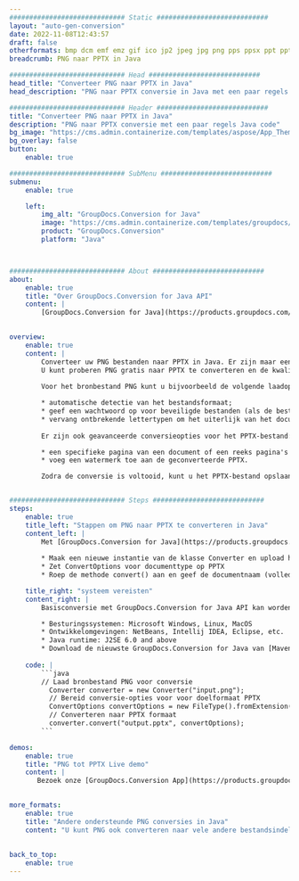 ```yaml
---
############################# Static ############################
layout: "auto-gen-conversion"
date: 2022-11-08T12:43:57
draft: false
otherformats: bmp dcm emf emz gif ico jp2 jpeg jpg png pps ppsx ppt pptx psb psd svg svgz tga tif tiff webp wmf wmz
breadcrumb: PNG naar PPTX in Java

############################# Head ############################
head_title: "Converteer PNG naar PPTX in Java"
head_description: "PNG naar PPTX conversie in Java met een paar regels code. Converteer meer dan 160 bestandsindelingen met de GroupDocs-documentconversie-API voor Java"

############################# Header ############################
title: "Converteer PNG naar PPTX in Java"
description: "PNG naar PPTX conversie met een paar regels Java code"
bg_image: "https://cms.admin.containerize.com/templates/aspose/App_Themes/V3/images/bg/header1.png"
bg_overlay: false
button:
    enable: true

############################# SubMenu ############################
submenu:
    enable: true

    left:
        img_alt: "GroupDocs.Conversion for Java"
        image: "https://cms.admin.containerize.com/templates/groupdocs/images/product-logos/90x90-noborder/groupdocs-conversion-java.png"
        product: "GroupDocs.Conversion"
        platform: "Java"



############################# About ############################
about:
    enable: true
    title: "Over GroupDocs.Conversion for Java API"
    content: |
        [GroupDocs.Conversion for Java](https://products.groupdocs.com/conversion/java/) is een geavanceerde conversie-API voor bestandsindelingen voor het converteren tussen populaire afbeeldings- en documentindelingen zoals Microsoft Office, OpenDocument, PDF, HTML, e-mail, CAD. en nog veel meer met slechts een paar regels code. De native API detecteert automatisch de formaten van de originele documenten en biedt veel opties voor het aanpassen van de geconverteerde documenten. Naast de functie om informatie uit een document te extraheren, ondersteunt het standaard ook het cachen van de conversieresultaten naar de lokale schijf. Elk type cacheopslag kan echter worden ondersteund door de juiste interfaces te implementeren - Amazon S3, Dropbox, Google Drive, Windows Azure, Reddis of andere.
    

overview:
    enable: true
    content: |
        Converteer uw PNG bestanden naar PPTX in Java. Er zijn maar een paar regels Java code nodig op elk platform naar keuze, zoals Windows, Linux, macOS.
        U kunt proberen PNG gratis naar PPTX te converteren en de kwaliteit van de conversieresultaten te evalueren. Naast eenvoudige scripts voor bestandsconversie, kunt u meer geavanceerde opties proberen voor het laden van het PNG-bronbestand en het opslaan van de PPTX-uitvoer. 
        
        Voor het bronbestand PNG kunt u bijvoorbeeld de volgende laadopties gebruiken:

        * automatische detectie van het bestandsformaat;
        * geef een wachtwoord op voor beveiligde bestanden (als de bestandsindeling dit ondersteunt);
        * vervang ontbrekende lettertypen om het uiterlijk van het document te behouden.
        
        Er zijn ook geavanceerde conversieopties voor het PPTX-bestand:

        * een specifieke pagina van een document of een reeks pagina's converteren;
        * voeg een watermerk toe aan de geconverteerde PPTX.

        Zodra de conversie is voltooid, kunt u het PPTX-bestand opslaan in uw lokale bestandspad of in opslag van derden, zoals FTP, Amazon S3, Google Drive, Dropbox enz. Let op - om PNG te converteren tot PPTX, hoeft u geen extra software te installeren, zoals MS Office, Open Office, Adobe Acrobat Reader etc.


############################# Steps ############################
steps:
    enable: true
    title_left: "Stappen om PNG naar PPTX te converteren in Java"
    content_left: |
        Met [GroupDocs.Conversion for Java](https://products.groupdocs.com/conversion/java/) kunnen ontwikkelaars het PNG-bestand eenvoudig converteren naar PPTX met een paar regels code.
        
        * Maak een nieuwe instantie van de klasse Converter en upload het bestand PNG met het volledige pad
        * Zet ConvertOptions voor documenttype op PPTX
        * Roep de methode convert() aan en geef de documentnaam (volledig pad) en formaat (PPTX) door als parameter

    title_right: "systeem vereisten"
    content_right: |
        Basisconversie met GroupDocs.Conversion for Java API kan worden gedaan met slechts een paar regels code. Onze API's worden ondersteund op alle belangrijke platforms en besturingssystemen. Voordat u de onderstaande code uitvoert, moet u ervoor zorgen dat de volgende vereisten op uw systeem zijn geïnstalleerd.

        * Besturingssystemen: Microsoft Windows, Linux, MacOS
        * Ontwikkelomgevingen: NetBeans, Intellij IDEA, Eclipse, etc.
        * Java runtime: J2SE 6.0 and above
        * Download de nieuwste GroupDocs.Conversion for Java van [Maven](https://repository.groupdocs.com/webapp/#/artifacts/browse/tree/General/repo/com/groupdocs/groupdocs-conversion)
         
    code: |
        ```java    
        // Laad bronbestand PNG voor conversie
          Converter converter = new Converter("input.png");
          // Bereid conversie-opties voor voor doelformaat PPTX
          ConvertOptions convertOptions = new FileType().fromExtension("pptx").getConvertOptions();
          // Converteren naar PPTX formaat
          converter.convert("output.pptx", convertOptions);
        ```

demos:
    enable: true
    title: "PNG tot PPTX Live demo"
    content: |
       Bezoek onze [GroupDocs.Conversion App](https://products.groupdocs.app/conversion/family) website en probeer PNG naar PPTX conversie nu. De gratis demo heeft de volgende voordelen:
          

more_formats:
    enable: true
    title: "Andere ondersteunde PNG conversies in Java"
    content: "U kunt PNG ook converteren naar vele andere bestandsindelingen. Zie de lijst hieronder."
       
       
back_to_top:
    enable: true
---
```

